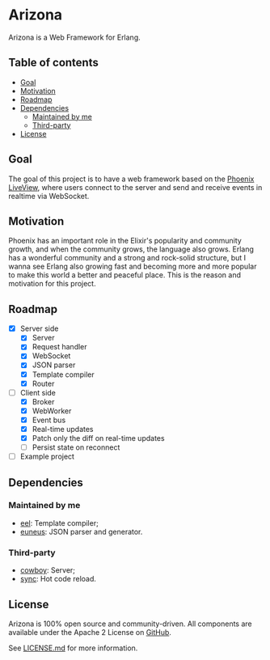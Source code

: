 # Arizona

Arizona is a Web Framework for Erlang.

## Table of contents

- [Goal](#goal)
- [Motivation](#motivation)
- [Roadmap](#roadmap)
- [Dependencies](#dependencies)
    - [Maintained by me](#maintained-by-me)
    - [Third-party](#third-party)
- [License](#license)

## Goal

The goal of this project is to have a web framework based on the [Phoenix LiveView](https://hexdocs.pm/phoenix_live_view/Phoenix.LiveView.html), where users connect to the server and send and receive events in realtime via WebSocket.

## Motivation

Phoenix has an important role in the Elixir's popularity and community growth, and when the community grows, the language also grows. Erlang has a wonderful community and a strong and rock-solid structure, but I wanna see Erlang also growing fast and becoming more and more popular to make this world a better and peaceful place. This is the reason and motivation for this project.

## Roadmap

- [X] Server side
    - [X] Server
    - [X] Request handler
    - [X] WebSocket
    - [X] JSON parser
    - [X] Template compiler
    - [X] Router
- [ ] Client side
    - [X] Broker
    - [X] WebWorker
    - [X] Event bus
    - [X] Real-time updates
    - [X] Patch only the diff on real-time updates
    - [ ] Persist state on reconnect
- [ ] Example project

## Dependencies

### Maintained by me

- [eel](https://github.com/williamthome/eel): Template compiler;
- [euneus](https://github.com/williamthome/euneus): JSON parser and generator.

### Third-party

- [cowboy](https://github.com/ninenines/cowboy): Server;
- [sync](https://github.com/rustyio/sync.git): Hot code reload.

## License

Arizona is 100% open source and community-driven. All components are available under the Apache 2 License on [GitHub](https://github.com/spawnfest/arizona).

See [LICENSE.md](LICENSE.md) for more information.
